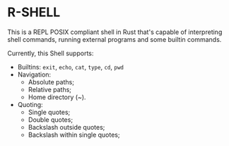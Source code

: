 # R-SHELL

This is a REPL POSIX compliant shell in Rust that's capable of interpreting shell commands, running external programs and some builtin commands.

Currently, this Shell supports:
- Builtins: `exit`, `echo`, `cat`, `type`, `cd`, `pwd`
- Navigation:
   - Absolute paths;
   - Relative paths;
   - Home directory (~).
- Quoting:
   - Single quotes;
   - Double quotes;
   - Backslash outside quotes;
   - Backslash within single quotes;